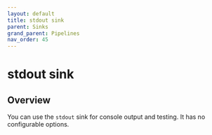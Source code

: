 ```yaml
---
layout: default
title: stdout sink
parent: Sinks
grand_parent: Pipelines
nav_order: 45
---
```


# stdout sink

## Overview

You can use the `stdout` sink for console output and testing. It has no configurable options.

<!--- 

## Metrics

Content will be added to this section. --->
